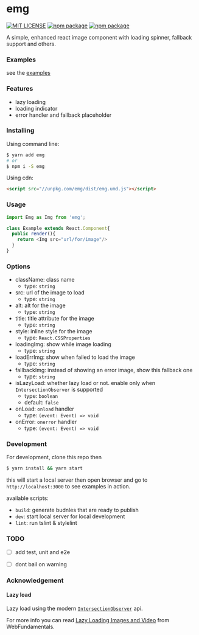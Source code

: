 emg
===

[![MIT LICENSE](https://img.shields.io/github/license/wayou/emg.svg)](./LICENSE)
[![npm package](https://img.shields.io/npm/v/emg.svg)](https://www.npmjs.com/package/emg)
[![npm package](https://img.shields.io/npm/dt/emg.svg)](https://www.npmjs.com/package/emg)


A simple, enhanced react image component with loading spinner, fallback support and others.


### Examples

see the [examples](./examples)


### Features

- lazy loading
- loading indicator
- error handler and fallback placeholder


### Installing

Using command line:

```bash
$ yarn add emg
# or
$ npm i -S emg
```

Using cdn:

```html
<script src="//unpkg.com/emg/dist/emg.umd.js"></script>
```


### Usage

```js
import Emg as Img from 'emg';

class Example extends React.Component{
  public render(){
    return <Img src="url/for/image"/>
  }
}
```


### Options

- className: class name
  - type: `string`
- src: url of the image to load 
  - type: `string`
- alt: alt for the image 
  - type: `string`
- title: title attribute for the image
  - type: `string`
- style: inline style for the image
  - type: `React.CSSProperties`
- loadingImg: show while image loading
  - type: `string`
- loadErrImg: show when failed to load the image
  - type: `string`
- fallbackImg: instead of showing an error image, show this fallback one
  - type: `string`
- isLazyLoad: whether lazy load or not. enable only when `IntersectionObserver` is supported
  - type: `boolean`
  - default: `false`
- onLoad: `onload` handler
  - type: `(event: Event) => void`
- onError: `onerror` handler
  - type: `(event: Event) => void`


### Development

For development, clone this repo then

```bash
$ yarn install && yarn start
```

this will start a local server then open browser and go to `http://localhost:3000` to see examples in action.

available scripts:

- `build`: generate budnles that are ready to publish
- `dev`: start local server for local development
- `lint`: run tslint & stylelint


### TODO

- [ ] add test, unit and e2e
- [ ] dont bail on warning


### Acknowledgement

#### Lazy load

Lazy load using the modern [`IntersectionObserver`](https://developers.google.com/web/updates/2016/04/intersectionobserver) api.

For more info you can read [
Lazy Loading Images and Video](https://developers.google.com/web/fundamentals/performance/lazy-loading-guidance/images-and-video/#lazy_loading_images) from WebFundamentals.

